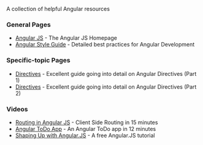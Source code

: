 A collection of helpful Angular resources

### General Pages
* [Angular JS](https://angularjs.org/) - The Angular JS Homepage
* [Angular Style Guide](https://github.com/johnpapa/angular-styleguide) - Detailed best practices for Angular Development

### Specific-topic Pages
* [Directives](http://www.sitepoint.com/practical-guide-angularjs-directives/) - Excellent guide going into detail on Angular Directives (Part 1)
* [Directives](http://www.sitepoint.com/practical-guide-angularjs-directives-part-two/) - Excellent guide going into detail on Angular Directives (Part 2)

### Videos
* [Routing in Angular JS](https://www.youtube.com/watch?v=5uhZCc0j9RY) - Client Side Routing in 15 minutes
* [Angular ToDo App](https://www.youtube.com/watch?v=WuiHuZq_cg4) - An Angular ToDo app in 12 minutes
* [Shaping Up with Angular.JS](https://www.codeschool.com/courses/shaping-up-with-angular-js) - A free Angular.JS tutorial